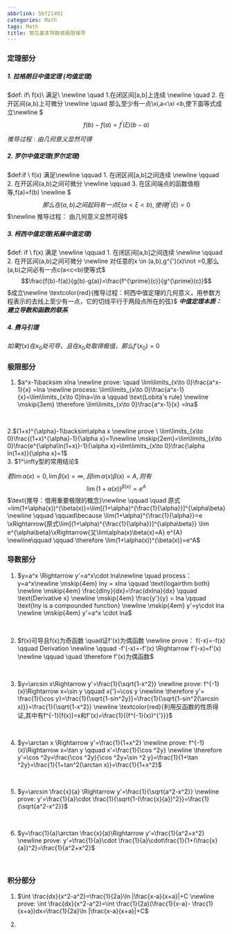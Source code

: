 ```yaml
---
abbrlink: 5bf21491
categories: Math 
tags: Math
title: 常见基本导数或极限推导
---
```

### 定理部分
##### 1. 拉格朗日中值定理 (均值定理)
$def: if\ f(x)\ 满足\ \newline \quad 1.在闭区间[a,b]上连续 \newline \quad 2. 在开区间(a,b)上可微分
    \newline \quad 那么至少有一点\xi,a<\xi <b,使下面等式成立\newline $ $$ f(b)-f(a)=f^{\prime}(\xi)(b-a)$$
    
$推导过程:
由几何意义显然可得$

##### 2. 罗尔中值定理(罗尔定理)

$def:if \ f(x) 满足\newline
    \qquad 1. 在闭区间[a,b]之间连续 \newline
    \qquad 2. 在开区间(a,b)之间可微分 \newline
    \qquad 3. 在区间端点的函数值相等,f(a)=f(b) \newline
    $ $$那么在(a,b)之间起码有一点\xi (a<\xi <b),使得f^{'}(\xi)=0$$ 
    $\newline
    推导过程： 由几何意义显然可得$

##### 3. 柯西中值定理(拓展中值定理)
$def: if \ f(x) 满足 \newline
    \qquad 1. 在闭区间[a,b]之间连续 \newline
    \qquad 2. 在开区间(a,b)之间可微分 \newline
    对任意的x \in (a,b),g^{'}(x)\not =0,那么(a,b)之间必有一点c(a<c<b)使等式$
$$\frac{f(b)-f(a)}{g(b)-g(a)}=\frac{f^{\prime}(c)}{g^{\prime}(c)}$$
$成立\newline \textcolor{red}{推导过程：柯西中值定理的几何意义，用参数方程表示的去线上至少有一点，它的切线平行于两段点所在的弦}$
 ***中值定理本质：建立导数和函数的联系***

##### 4. 费马引理
$如果f(x)在x_0处可导，且在x_0处取得极值，那么f'(x_0)=0$

### 极限部分
1. $a^x-1\backsim xlna \newline
prove: \quad \lim\limits_{x\to 0}\frac{a^x-1}{x} =lna
\newline process: \lim\limits_{x\to 0}\frac{a^x-1}{x}=\lim\limits_{x\to 0}lna=\ln a \qquad \text{Lobita's rule}
\newline \mskip{3em} \therefore  \lim\limits_{x\to 0}\frac{a^x-1}{x} =lna$
<br>

2.$(1+x)^{\alpha}-1\backsim\alpha x
\newline prove \ \lim\limits_{x\to 0}\frac{(1+x)^{\alpha}-1}{\alpha x}=1\newline
\mskip{2em}=\lim\limits_{x\to 0}\frac{e^{\alpha\ln(1+x)}-1}{\alpha x}=\lim\limits_{x\to 0}\frac{\alpha ln(1+x)}{\alpha x}=1$
<br>
3.  $1^\infty型的常用结论$
    
$若\lim\limits\alpha(x)=0,\lim\limits\beta(x)=\infty,且\lim\alpha(x)\beta(x)=A,则有$
    $$\lim(1+\alpha(x))^{\beta(x)}=e^A$$
$\text{推导：借用重要极限的概念}\newline 
\qquad \quad 原式=lim(1+\alpha(x))^{\beta(x)}=\lim[(1+\alpha)^{\frac{1}{\alpha}}]^{\alpha\beta} \newline \qquad \qquad\because \lim(1+\alpha)^{\frac{1}{\alpha}}=e \xRightarrow{原式\lim[(1+\alpha)^{\frac{1}{\alpha}}]^{\alpha\beta}} \lim e^{\alpha\beta}\xRightarrow{又\lim\alpha(x)\beta(x)=A} e^{A} 
\newline\qquad \qquad \therefore \lim(1+\alpha(x))^{\beta(x)}=e^A$



### 导数部分

1. $y=a^x \Rightarrow y'=a^x\cdot lna\newline
 \quad process：y=a^x\newline
\mskip{4em} lny = xlna \qquad \text{logairthm both}
\newline \mskip{4em} \frac{dlny}{dx}=\frac{dxlna}{dx} \qquad \text{Derivative x}
\newline \mskip{4em} \frac{y'}{y}  = lna \qquad  \text{lny is a compounded function}
\newline \mskip{4em} y'=y\cdot lna
\newline \mskip{4em} y'=a^x \cdot lna$

<br>

2. $f(x)可导且f(x)为奇函数 \quad证f'(x)为偶函数
\newline prove： f(-x)=-f(x) \qquad Derivation
\newline \qquad  -f'(-x)=-f'(x) \Rightarrow f'(-x)=f'(x)
\newline  \qquad \quad  \therefore f'(x)为偶函数$
<br>

3. $y=\arcsin x\Rightarrow y'=\frac{1}{\sqrt{1-x^2}}
\newline  prove: f^{-1}(x)\Rightarrow x=\sin y \qquad x{'}=\cos y
\newline  \therefore y'= \frac{1}{\cos y}=\frac{1}{\sqrt{1-sin^2y}}=\frac{1}{\sqrt{1-sin^2(\arcsin x)}}=\frac{1}{\sqrt{1-x^2}}
\newline \textcolor{red}{利用反函数的性质得证,其中有f^{-1}[f(x)]=x和f'(x)=\frac{1}{(f^{-1}(x))^{'}}}$
<br>

4. $y=\arctan x \Rightarrow y'=\frac{1}{1+x^2}
\newline prove: f^{-1}(x)\Rightarrow x=\tan y \qquad x'=\frac{1}{\cos ^2y}
\newline \therefore y'=\cos ^2y=\frac{\cos ^2y}{\cos ^2y+\sin ^2 y}=\frac{1}{1+\tan ^2y}=\frac{1}{1+tan^2(\arctan x)}=\frac{1}{1+x^2}$
<br>

5. $y=\arcsin \frac{x}{a} \Rightarrow y'=\frac{1}{\sqrt{a^2-x^2}}
\newline prove: y'=\frac{1}{a}\cdot \frac{1}{\sqrt{1-(\frac{x}{a})^2}}=\frac{1}{\sqrt{a^2-x^2}}$
<br>

6. $y=\frac{1}{a}\arctan \frac{x}{a}\Rightarrow y'=\frac{1}{a^2+x^2}
\newline prove: y'=\frac{1}{a}\cdot \frac{1}{a}\cdot\frac{1}{1+(\frac{x}{a})^2}=\frac{1}{a^2+x^2}$
<br>

### 积分部分
1. $\int \frac{dx}{x^2-a^2}=\frac{1}{2a}\ln |\frac{x-a}{x+a}|+C
\newline prove: \int \frac{dx}{x^2-a^2}=\int \frac{1}{2a}(\frac{1}{x-a}- \frac{1}{x+a})dx=\frac{1}{2a}\ln |\frac{x-a}{x+a}|+C$

2.